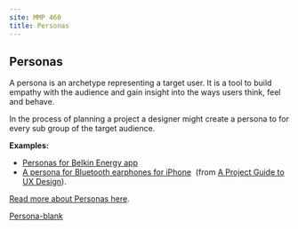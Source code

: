 ```yaml
---
site: MMP 460
title: Personas
---
```


## Personas

A persona is an archetype representing a target user. It is a tool to build empathy with the audience and gain insight into the ways users think, feel and behave.

In the process of planning a project a designer might create a persona to for every sub group of the target audience.

**Examples:**
- [Personas for Belkin Energy app](https://www.behance.net/gallery/16599605/Belkin-Energy-App-Personas) 
- [A persona for Bluetooth earphones for iPhone](http://projectuxd.com/wp-content/uploads/2009/03/nicollepersonach7.doc)  (from [A Project Guide to UX Design](http://projectuxd.com/)).


[Read more about Personas here](http://www.smashingmagazine.com/2014/08/a-closer-look-at-personas-part-1/).


[Persona-blank]({{site.url}}/mmp200/information-architecture/persona-blank.doc)
